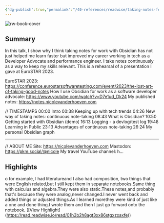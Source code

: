 ```yaml
---
{"dg-publish":true,"permalink":"/40-references/readwise/taking-notes-for-work-with-obsidian/","tags":["rw/articles"]}
---
```


![rw-book-cover](https://i.ytimg.com/vi/0g38K_DtxFI/maxresdefault.jpg)

## Summary

In this talk, I show why I think taking notes for work with Obsidian has not just helped me learn faster but improved my career working in tech as a Developer Advocate and performance engineer. I take notes continuously as a way to keep my skills relevant. This is a rehearsal of a presentation I gave at EuroSTAR 2023.

EuroSTAR 2023: https://conference.eurostarsoftwaretesting.com/event/2023/the-lost-art-of-taking-good-notes
How I use Obsidian for work as a software developer advocate: https://www.youtube.com/watch?v=D7e1ud_Dk24
My published notes: https://notes.nicolevanderhoeven.com

// TIMESTAMPS
00:00 Intro
00:38 Keeping up with tech trends
04:26 New way of taking notes: continuous note-taking
08:43 What is Obsidian?
10:50 Getting started with Obsidian (demo)
16:13 Logging - a devlog/test log
19:48 Learning in Public
23:13 Advantages of continuous note-taking
26:24 My personal Obsidian graph

---
// ABOUT ME
Site: https://nicolevanderhoeven.com
Mastodon: https://pkm.social/@nicole
My travel YouTube channel: h...

## Highlights

o for example, I had literatureand I also had composition,
two things that were English related,but I still kept them in separate notebooks.Same thing with calculus and algebra.They were also static.These notes,and probably that's because they were analog,never changed.I never went back and added things or adjusted things.As I learned morethey were kind of just like a one and done thing.I wrote them and then I just go forward onto the notebook. ([View Highlight] (https://read.readwise.io/read/01h3b2h8agt3xx86stgxzxaxfe))


